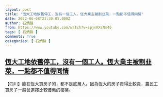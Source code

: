 ```yaml
---
layout: post
title: "恆大工地依舊停工，沒有一個工人。恆大業主被割韭菜，一點都不值得同情"
date: 2022-06-08T23:30:05.000Z
author: 石炳鋒
from: https://www.youtube.com/watch?v=spjnKXzNm40
tags: [ 石炳锋 ]
comments: True
categories: [ 石炳锋 ]
---
```

<!--1654731005000-->
[恆大工地依舊停工，沒有一個工人。恆大業主被割韭菜，一點都不值得同情](https://www.youtube.com/watch?v=spjnKXzNm40)
------

<div>
【四川】能在恆大買房子的，都不是底層人。因為恆大的房子賣得比較貴，農民工買房子一般會選擇比較優惠的樓盤。
</div>
